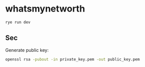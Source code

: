 # whatsmynetworth

```zsh
rye run dev
```

## Sec

Generate public key:

```zsh
openssl rsa -pubout -in private_key.pem -out public_key.pem
```
